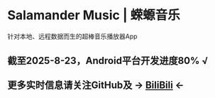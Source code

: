 # Salamander Music | 蝾螈音乐
针对本地、远程数据而生的超棒音乐播放器App
## 截至2025-8-23，Android平台开发进度80% √<br><br>更多实时信息请关注GitHub及 -> [BiliBili](https://space.bilibili.com/194639276?spm_id_from=333.1007.0.0) <-
